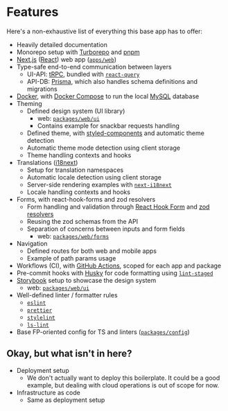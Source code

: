 # Features

Here's a non-exhaustive list of everything this base app has to offer:

- Heavily detailed documentation
- Monorepo setup with [Turborepo](https://turbo.build) and [pnpm](https://pnpm.io)
- [Next.js](https://nextjs.org) ([React](https://reactjs.org)) web app ([`apps/web`](../apps/web))
- Type-safe end-to-end communication between layers
  - UI-API: [tRPC](https://trpc.io), bundled with [`react-query`](https://tanstack.com/query/v4)
  - API-DB: [Prisma](https://www.prisma.io), which also handles schema definitions and migrations
- [Docker](https://www.docker.com), with [Docker Compose](https://docs.docker.com/compose) to run the local
  [MySQL](https://www.mysql.com) database
- Theming
  - Defined design system (UI library)
    - web: [`packages/web/ui`](../packages/web/ui)
    - Contains example for snackbar requests handling
  - Defined theme, with [styled-components](https://www.styled-components.com) and automatic theme detection
  - Automatic theme mode detection using client storage
  - Theme handling contexts and hooks
- Translations ([i18next](https://www.i18next.com))
  - Setup for translation namespaces
  - Automatic locale detection using client storage
  - Server-side rendering examples with [`next-i18next`](https://github.com/i18next/next-i18next)
  - Locale handling contexts and hooks
- Forms, with react-hook-forms and zod resolvers
  - Form handling and validation through [React Hook Form](https://react-hook-form.com) and
    [zod resolvers](https://github.com/react-hook-form/resolvers)
  - Reusing the zod schemas from the API
  - Separation of concerns between inputs and form fields
    - web: [`packages/web/forms`](../packages/web/forms)
- Navigation
  - Defined routes for both web and mobile apps
  - Example of path params usage
- Workflows (CI), with [GitHub Actions](), scoped for each app and package
- Pre-commit hooks with [Husky](https://typicode.github.io/husky) for code formatting using
  [`lint-staged`](https://github.com/okonet/lint-staged)
- [Storybook](https://storybook.js.org) setup to showcase the design system
  - web: [`packages/web/ui`](../packages/web/ui)
- Well-defined linter / formatter rules
  - [`eslint`](https://eslint.org)
  - [`prettier`](https://prettier.io)
  - [`stylelint`](https://stylelint.io)
  - [`ls-lint`](https://ls-lint.org/1.x/configuration/the-basics.html)
- Base FP-oriented config for TS and linters ([`packages/config`]())

## Okay, but what isn't in here?

- Deployment setup
  - We don't actually want to deploy this boilerplate. It could be a good example, but dealing with cloud operations is
    out of scope for now.
- Infrastructure as code
  - Same as deployment setup

